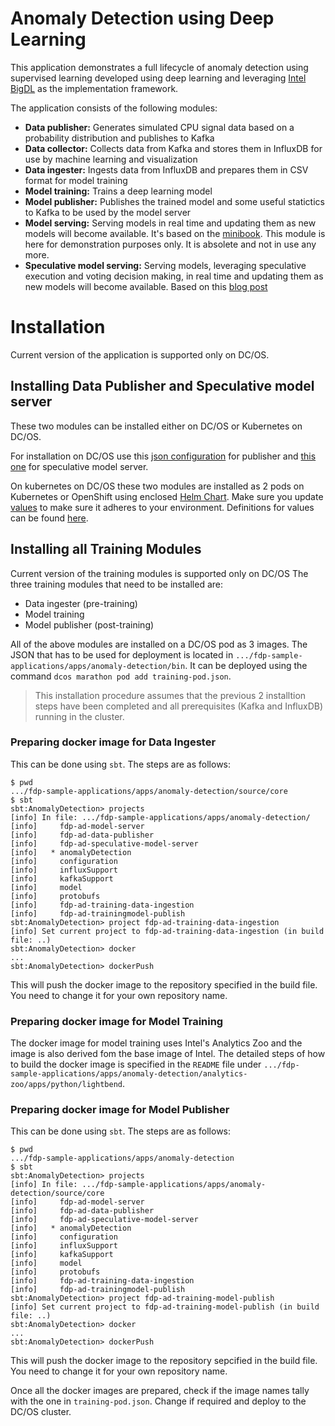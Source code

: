 # Anomaly Detection using Deep Learning

This application demonstrates a full lifecycle of anomaly detection using supervised learning developed using deep learning and leveraging [Intel BigDL](https://software.intel.com/en-us/articles/bigdl-distributed-deep-learning-on-apache-spark) as the implementation framework.

The application consists of the following modules:

* **Data publisher:** Generates simulated CPU signal data based on a probability distribution and publishes to Kafka
* **Data collector:** Collects data from Kafka and stores them in InfluxDB for use by machine learning and visualization
* **Data ingester:** Ingests data from InfluxDB and prepares them in CSV format for model training
* **Model training:** Trains a deep learning model
* **Model publisher:** Publishes the trained model and some useful statictics to Kafka to be used by the model server
* **Model serving:** Serving models in real time and updating them as new models will become available. It's based on the
[minibook](https://www.lightbend.com/blog/serving-machine-learning-models-free-oreilly-ebook-from-lightbend). This module is here for demonstration purposes only. It is absolete and not in use any more.
* **Speculative model serving:** Serving models, leveraging speculative execution and voting decision making,
in real time and updating them as new models will become available. Based on this [blog post](https://developer.lightbend.com/blog/2018-05-24-speculative-model-serving/index.html)


# Installation

Current version of the application is supported only on DC/OS.

## Installing Data Publisher and Speculative model server

These two modules can be installed either on DC/OS or Kubernetes on DC/OS.

For installation on DC/OS use this [json configuration](/apps/anomaly-detection/source/core/adpublisher/src/main/resources/adpublisher.json)
for publisher and  [this one](/apps/anomaly-detection/source/core/adspeculativemodelserver/src/main/resources/adspeculativemodelserver.json) for speculative model server.


On kubernetes on DC/OS these two modules are installed as 2 pods on Kubernetes or OpenShift using enclosed [Helm Chart](/apps/anomaly-detection/adchart).
Make sure you update [values](/apps/anomaly-detection/adchart/values.yaml) to make sure
it adheres to your environment. Definitions for values can be found [here](/apps/anomaly-detection/adchart/values-metadata.yaml).


## Installing all Training Modules

Current version of the training modules is supported only on DC/OS
The three training modules that need to be installed are:

* Data ingester (pre-training)
* Model training
* Model publisher (post-training)

All of the above modules are installed on a DC/OS pod as 3 images. The JSON that has to be used for deployment is located in `.../fdp-sample-applications/apps/anomaly-detection/bin`. It can be deployed using the command `dcos marathon pod add training-pod.json`.

> This installation procedure assumes that the previous 2 installtion steps have been completed and all prerequisites (Kafka and InfluxDB) running in the cluster.

### Preparing docker image for Data Ingester

This can be done using `sbt`. The steps are as follows:

```
$ pwd
.../fdp-sample-applications/apps/anomaly-detection/source/core
$ sbt
sbt:AnomalyDetection> projects
[info] In file: .../fdp-sample-applications/apps/anomaly-detection/
[info] 	   fdp-ad-model-server
[info] 	   fdp-ad-data-publisher
[info] 	   fdp-ad-speculative-model-server
[info] 	 * anomalyDetection
[info] 	   configuration
[info] 	   influxSupport
[info] 	   kafkaSupport
[info] 	   model
[info] 	   protobufs
[info] 	   fdp-ad-training-data-ingestion
[info] 	   fdp-ad-trainingmodel-publish
sbt:AnomalyDetection> project fdp-ad-training-data-ingestion
[info] Set current project to fdp-ad-training-data-ingestion (in build file: ..)
sbt:AnomalyDetection> docker
...
sbt:AnomalyDetection> dockerPush

```

This will push the docker image to the repository specified in the build file. You need to change it for your own repository name.

### Preparing docker image for Model Training

The docker image for model training uses Intel's Analytics Zoo and the image is also derived fom the base image of Intel. The detailed steps of how to build the docker image is specified in the `README` file under `.../fdp-sample-applications/apps/anomaly-detection/analytics-zoo/apps/python/lightbend`.


### Preparing docker image for Model Publisher

This can be done using `sbt`. The steps are as follows:

```
$ pwd
.../fdp-sample-applications/apps/anomaly-detection
$ sbt
sbt:AnomalyDetection> projects
[info] In file: .../fdp-sample-applications/apps/anomaly-detection/source/core
[info] 	   fdp-ad-model-server
[info] 	   fdp-ad-data-publisher
[info] 	   fdp-ad-speculative-model-server
[info] 	 * anomalyDetection
[info] 	   configuration
[info] 	   influxSupport
[info] 	   kafkaSupport
[info] 	   model
[info] 	   protobufs
[info] 	   fdp-ad-training-data-ingestion
[info] 	   fdp-ad-trainingmodel-publish
sbt:AnomalyDetection> project fdp-ad-training-model-publish
[info] Set current project to fdp-ad-training-model-publish (in build file: ..)
sbt:AnomalyDetection> docker
...
sbt:AnomalyDetection> dockerPush

```

This will push the docker image to the repository sepcified in the build file. You need to change it for your own repository name.

Once all the docker images are prepared, check if the image names tally with the one in `training-pod.json`. Change if required and deploy to the DC/OS cluster.



